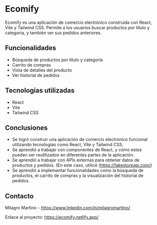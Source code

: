 # Ecomify

Ecomify es una aplicación de comercio electrónico construida con React, Vite y Tailwind CSS. Permite a los usuarios buscar productos por título y categoría, y también ver sus pedidos anteriores.

## Funcionalidades

- Búsqueda de productos por título y categoría
- Carrito de compras
- Vista de detalles del producto
- Ver historial de pedidos

## Tecnologías utilizadas

- React
- Vite
- Tailwind CSS

## Conclusiones
- Se logró construir una aplicación de comercio electrónico funcional utilizando tecnologías como React, Vite y Tailwind CSS.
- Se aprendió a trabajar con componentes de React, y cómo estos pueden ser reutilizados en diferentes partes de la aplicación.
- Se aprendió a trabajar con APIs externas para obtener datos de productos y pedidos. (En este caso, utilicé (https://fakestoreapi.com/)
- Se aprendió a implementar funcionalidades como la búsqueda de productos, el carrito de compras y la visualización del historial de pedidos.
  
## Contacto

Milagro Martino - https://www.linkedin.com/in/milagromartino/

Enlace al proyecto: https://ecomify.netlify.app/
